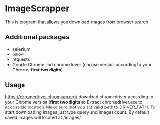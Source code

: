 # ImageScrapper

This is program that allows you download images from browser search

## Additional packages
* selenium
* pillow
* requests
* Google Chrome and chromedriver (choose version according to your Chrome, **first two digits**)


## Usage
https://chromedriver.chromium.org/ download chromedriver according to your Chrome version (**first two digits**)ю
Extract chromedriver.exe to accessible location. Make sure that you set valid path to DRIVER_PATH.
To start downloading images just type query and images count. By default saved images will located at <project path>/images/
